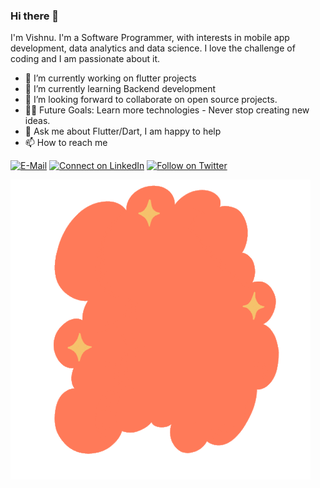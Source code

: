 ### Hi there 👋

I'm Vishnu. I'm a Software Programmer, with interests in mobile app development, data analytics and data science. I love the challenge of coding and I am passionate about it.

- 🔭 I’m currently working on flutter projects
- 🌱  I’m currently learning Backend development
- 👯 I’m looking forward to collaborate on open source projects.
- 💪🏼 Future Goals: Learn more technologies - Never stop creating new ideas.
- 💬 Ask me about Flutter/Dart, I am happy to help
- 📫 How to reach me

[![E-Mail](https://img.shields.io/badge/--email?label=E-mail&logo=Gmail&style=social)](mailto:optra7@gmail.com) [![Connect on LinkedIn](https://img.shields.io/badge/--linkedin?label=LinkedIn&logo=LinkedIn&style=social)](https://www.linkedin.com/in/vishnuvu/) [![Follow on Twitter](https://img.shields.io/badge/--twitter?label=Twitter&logo=Twitter&style=social)](https://twitter.com/vishnumon021)

![](im/code.gif)

<!--
**grtvishnu/grtvishnu** is a ✨ _special_ ✨ repository because its `README.md` (this file) appears on your GitHub profile.

Here are some ideas to get you started:


